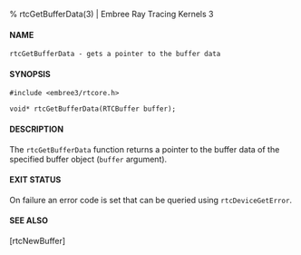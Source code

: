 % rtcGetBufferData(3) | Embree Ray Tracing Kernels 3

#### NAME

    rtcGetBufferData - gets a pointer to the buffer data

#### SYNOPSIS

    #include <embree3/rtcore.h>

    void* rtcGetBufferData(RTCBuffer buffer);

#### DESCRIPTION

The `rtcGetBufferData` function returns a pointer to the buffer data
of the specified buffer object (`buffer` argument).

#### EXIT STATUS

On failure an error code is set that can be queried using
`rtcDeviceGetError`.

#### SEE ALSO

[rtcNewBuffer]
